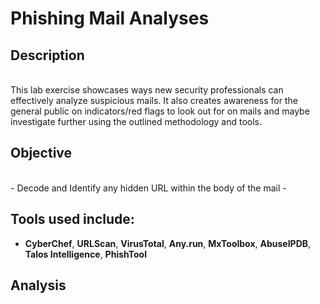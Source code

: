 <h1> Phishing Mail Analyses </h1>

<h2>Description</h2> <br >
This lab exercise showcases ways new security professionals can effectively analyze suspicious mails. It also creates awareness for the general public on indicators/red flags to look out for on mails and maybe investigate further using the outlined methodology and tools.
<br />

<h2>Objective</h2> <br >
- Decode and Identify any hidden URL within the body of the mail
- 
<br />

<h2>Tools used include:</h2>

- <b>CyberChef</b>, <b>URLScan</b>, <b>VirusTotal</b>, <b>Any.run</b>, <b>MxToolbox</b>, <b>AbuseIPDB</b>, <b>Talos Intelligence</b>, <b>PhishTool</b>


<h2>Analysis </h2>
